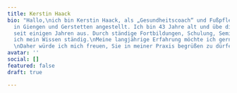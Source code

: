 ```yaml
---
title: Kerstin Haack
bio: "Hallo,\nich bin Kerstin Haack, als „Gesundheitscoach“ und Fußpflegerin im Gesundheitshaus
  in Giengen und Gerstetten angestellt. Ich bin 43 Jahre alt und übe diesen Beruf
  seit einigen Jahren aus. Durch ständige Fortbildungen, Schulung, Seminare erweitere
  ich mein Wissen ständig.\nMeine langjährige Erfahrung möchte ich gerne weitergeben.
  \nDaher würde ich mich freuen, Sie in meiner Praxis begrüßen zu dürfen….\n\n"
avatar: ''
social: []
featured: false
draft: true

---
```

